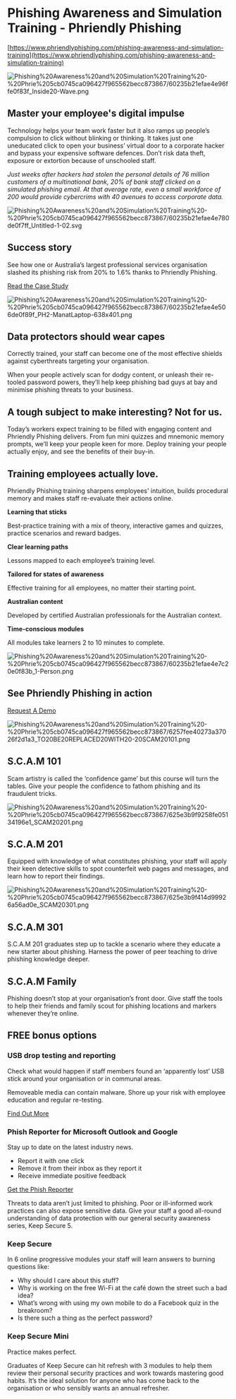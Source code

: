 # Phishing Awareness and Simulation Training - Phriendly Phishing

[https://www.phriendlyphishing.com/phishing-awareness-and-simulation-training](https://www.phriendlyphishing.com/phishing-awareness-and-simulation-training)

![Phishing%20Awareness%20and%20Simulation%20Training%20-%20Phrie%205cb0745ca096427f965562becc873867/60235b21efae4e96ffe0f83f_Inside20-Wave.png](Phishing%20Awareness%20and%20Simulation%20Training%20-%20Phrie%205cb0745ca096427f965562becc873867/60235b21efae4e96ffe0f83f_Inside20-Wave.png)

## Master your employee's digital impulse

Technology helps your team work faster but it also ramps up people’s compulsion to click without blinking or thinking. It takes just one uneducated click to open your business’ virtual door to a corporate hacker and bypass your expensive software defences. Don’t risk data theft, exposure or extortion because of unschooled staff.

*Just weeks after hackers had stolen the personal details of 76 million customers of a multinational bank, 20% of bank staff clicked on a simulated phishing email. At that average rate, even a small workforce of 200 would provide cybercrims with 40 avenues to access corporate data.*

![Phishing%20Awareness%20and%20Simulation%20Training%20-%20Phrie%205cb0745ca096427f965562becc873867/60235b21efae4e780de0f7ff_Untitled-1-02.svg](Phishing%20Awareness%20and%20Simulation%20Training%20-%20Phrie%205cb0745ca096427f965562becc873867/60235b21efae4e780de0f7ff_Untitled-1-02.svg)

## Success story

See how one or Australia’s largest professional services organisation slashed its phishing risk from 20% to 1.6% thanks to Phriendly Phishing.

[Read the Case Study](https://global-uploads.webflow.com/60235b21efae4eae1be0f7dd/60245b1b354373eeb1bb76d8_Phriendly%20Phishing%20-%20Case%20Study%20-%20Professional%20Services%20Business.pdf)

![Phishing%20Awareness%20and%20Simulation%20Training%20-%20Phrie%205cb0745ca096427f965562becc873867/60235b21efae4e506de0f89f_PH2-ManatLaptop-638x401.png](Phishing%20Awareness%20and%20Simulation%20Training%20-%20Phrie%205cb0745ca096427f965562becc873867/60235b21efae4e506de0f89f_PH2-ManatLaptop-638x401.png)

## Data protectors should wear capes

Correctly trained, your staff can become one of the most effective shields against cyberthreats targeting your organisation.

When your people actively scan for dodgy content, or unleash their re-tooled password powers, they’ll help keep phishing bad guys at bay and minimise phishing threats to your business.

## A tough subject to make interesting? Not for us.

Today’s workers expect training to be filled with engaging content and Phriendly Phishing delivers. From fun mini quizzes and mnemonic memory prompts, we’ll keep your people keen for more. Deploy training your people actually enjoy, and see the benefits of their buy-in.

## Training employees actually love.

Phriendly Phishing training sharpens employees' intuition, builds procedural memory and makes staff re-evaluate their actions online.

**Learning that sticks**

Best-practice training with a mix of theory, interactive games and quizzes, practice scenarios and reward badges.

**Clear learning paths**

Lessons mapped to each employee’s training level.

**Tailored for states of awareness**

Effective training for all employees, no matter their starting point.

**Australian content**

Developed by certified Australian professionals for the Australian context.

**Time-conscious modules**

All modules take learners 2 to 10 minutes to complete.

![Phishing%20Awareness%20and%20Simulation%20Training%20-%20Phrie%205cb0745ca096427f965562becc873867/60235b21efae4e7c20e0f83b_1-Person.png](Phishing%20Awareness%20and%20Simulation%20Training%20-%20Phrie%205cb0745ca096427f965562becc873867/60235b21efae4e7c20e0f83b_1-Person.png)

## See Phriendly Phishing in action

[Request A Demo](https://www.phriendlyphishing.com/phishing-awareness-and-simulation-training#form12)

![Phishing%20Awareness%20and%20Simulation%20Training%20-%20Phrie%205cb0745ca096427f965562becc873867/6257fee40273a37026f2d1a3_TO20BE20REPLACED20WITH20-20SCAM20101.png](Phishing%20Awareness%20and%20Simulation%20Training%20-%20Phrie%205cb0745ca096427f965562becc873867/6257fee40273a37026f2d1a3_TO20BE20REPLACED20WITH20-20SCAM20101.png)

## S.C.A.M 101

Scam artistry is called the ‘confidence game’ but this course will turn the tables. Give your people the confidence to fathom phishing and its fraudulent tricks.

![Phishing%20Awareness%20and%20Simulation%20Training%20-%20Phrie%205cb0745ca096427f965562becc873867/625e3b9f9258fe05134196e1_SCAM20201.png](Phishing%20Awareness%20and%20Simulation%20Training%20-%20Phrie%205cb0745ca096427f965562becc873867/625e3b9f9258fe05134196e1_SCAM20201.png)

## S.C.A.M 201

Equipped with knowledge of what constitutes phishing, your staff will apply their keen detective skills to spot counterfeit web pages and messages, and learn how to report their findings.

![Phishing%20Awareness%20and%20Simulation%20Training%20-%20Phrie%205cb0745ca096427f965562becc873867/625e3b9f414d99926a56ad0e_SCAM20301.png](Phishing%20Awareness%20and%20Simulation%20Training%20-%20Phrie%205cb0745ca096427f965562becc873867/625e3b9f414d99926a56ad0e_SCAM20301.png)

## S.C.A.M 301

S.C.A.M 201 graduates step up to tackle a scenario where they educate a new starter about phishing. Harness the power of peer teaching to drive phishing knowledge deeper.

## S.C.A.M Family

Phishing doesn’t stop at your organisation’s front door. Give staff the tools to help their friends and family scout for phishing locations and markers whenever they’re online.

## FREE bonus options

### USB drop testing and reporting

Check what would happen if staff members found an ‘apparently lost’ USB stick around your organisation or in communal areas.

Removeable media can contain malware. Shore up your risk with employee education and regular re-testing.

[Find Out More](https://www.phriendlyphishing.com/usb-drop-attack-awareness-testing)

### Phish Reporter for Microsoft Outlook and Google

Stay up to date on the latest industry news.

- Report it with one click
- Remove it from their inbox as they report it
- Receive immediate positive feedback

[Get the Phish Reporter](https://www.phriendlyphishing.com/phishing-awareness-and-simulation-training#)

Threats to data aren’t just limited to phishing. Poor or ill-informed work practices can also expose sensitive data. Give your staff a good all-round understanding of data protection with our general security awareness series, Keep Secure 5.

### Keep Secure

In 6 online progressive modules your staff will learn answers to burning questions like:

- Why should I care about this stuff?
- Why is working on the free Wi-Fi at the café down the street such a bad idea?
- What’s wrong with using my own mobile to do a Facebook quiz in the breakroom?
- Is there such a thing as the perfect password?

### Keep Secure Mini

Practice makes perfect.

Graduates of Keep Secure can hit refresh with 3 modules to help them review their personal security practices and work towards mastering good habits. It’s the ideal solution for anyone who has come back to the organisation or who sensibly wants an annual refresher.